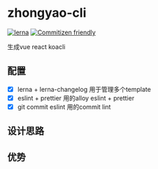 # zhongyao-cli

[![lerna](https://img.shields.io/badge/maintained%20with-lerna-cc00ff.svg)](https://lerna.js.org/)
[![Commitizen friendly](https://img.shields.io/badge/commitizen-friendly-brightgreen.svg)](http://commitizen.github.io/cz-cli/)

生成vue react koacli

## 配置

- [x] lerna + lerna-changelog 用于管理多个template
- [x] eslint + prettier 用的alloy eslint + prettier
- [x] git commit eslint 用的commit lint

## 设计思路

## 优势
